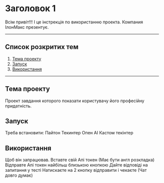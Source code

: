 # Заголовок 1
Всім привіт!!!
І це інстрекція по використанню проекта.
Компания ІлонМакс презентує.
____
## Список розкритих тем
1. [Тема проекту](#Темапроекту)
2. [Запуск](#Запуск)
3. [Використання](#Використання)
____
## Тема проекту
Проект завдання которого показати користувачу його професійну придатність.
## Запуск
Треба встановити:
Пайтон
Текинтер
Опен АІ
Кастом текінтер
## Використання
Щоб він запрацював.
Вставте свій Апі токен (Має бути англ розкладка)
Відправте Апі токен найбільш близькою кнопкою
Дайте відповіді на запитання у тесті
Натискаєте на 2 кнопку відправити і чекаєте (Чат довго думає)


